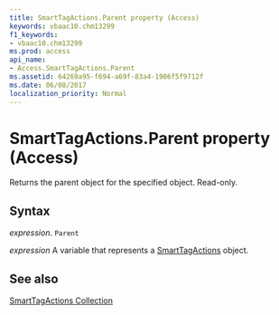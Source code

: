 ```yaml
---
title: SmartTagActions.Parent property (Access)
keywords: vbaac10.chm13299
f1_keywords:
- vbaac10.chm13299
ms.prod: access
api_name:
- Access.SmartTagActions.Parent
ms.assetid: 64269a95-f694-a69f-83a4-1906f5f9712f
ms.date: 06/08/2017
localization_priority: Normal
---
```



# SmartTagActions.Parent property (Access)

Returns the parent object for the specified object. Read-only.


## Syntax

_expression_. `Parent`

_expression_ A variable that represents a [SmartTagActions](Access.SmartTagActions.md) object.


## See also


[SmartTagActions Collection](Access.SmartTagActions.md)

